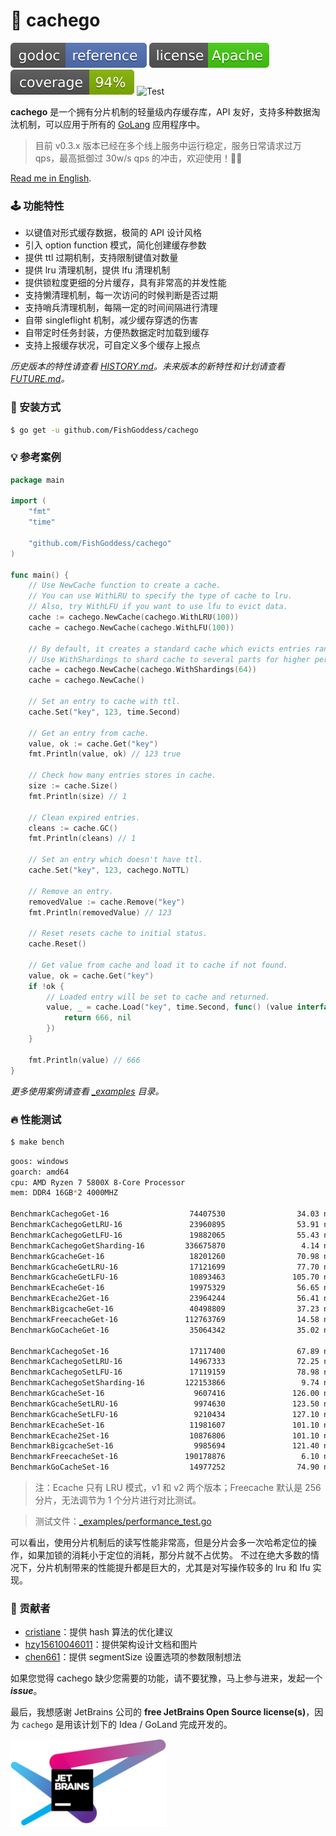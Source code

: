 # 🍰 cachego

[![Go Doc](_icons/godoc.svg)](https://pkg.go.dev/github.com/FishGoddess/cachego)
[![License](_icons/license.svg)](https://www.apache.org/licenses/LICENSE-2.0.html)
[![License](_icons/coverage.svg)](_icons/coverage.svg)
![Test](https://github.com/FishGoddess/cachego/actions/workflows/test.yml/badge.svg)

**cachego** 是一个拥有分片机制的轻量级内存缓存库，API 友好，支持多种数据淘汰机制，可以应用于所有的 [GoLang](https://golang.org) 应用程序中。

> 目前 v0.3.x 版本已经在多个线上服务中运行稳定，服务日常请求过万 qps，最高抵御过 30w/s qps 的冲击，欢迎使用！👏🏻

[Read me in English](./README.en.md).

### 🕹 功能特性

* 以键值对形式缓存数据，极简的 API 设计风格
* 引入 option function 模式，简化创建缓存参数
* 提供 ttl 过期机制，支持限制键值对数量
* 提供 lru 清理机制，提供 lfu 清理机制
* 提供锁粒度更细的分片缓存，具有非常高的并发性能
* 支持懒清理机制，每一次访问的时候判断是否过期
* 支持哨兵清理机制，每隔一定的时间间隔进行清理
* 自带 singleflight 机制，减少缓存穿透的伤害
* 自带定时任务封装，方便热数据定时加载到缓存
* 支持上报缓存状况，可自定义多个缓存上报点

_历史版本的特性请查看 [HISTORY.md](./HISTORY.md)。未来版本的新特性和计划请查看 [FUTURE.md](./FUTURE.md)。_

### 🚀 安装方式

```bash
$ go get -u github.com/FishGoddess/cachego
```

### 💡 参考案例

```go
package main

import (
	"fmt"
	"time"

	"github.com/FishGoddess/cachego"
)

func main() {
	// Use NewCache function to create a cache.
	// You can use WithLRU to specify the type of cache to lru.
	// Also, try WithLFU if you want to use lfu to evict data.
	cache := cachego.NewCache(cachego.WithLRU(100))
	cache = cachego.NewCache(cachego.WithLFU(100))

	// By default, it creates a standard cache which evicts entries randomly.
	// Use WithShardings to shard cache to several parts for higher performance.
	cache = cachego.NewCache(cachego.WithShardings(64))
	cache = cachego.NewCache()

	// Set an entry to cache with ttl.
	cache.Set("key", 123, time.Second)

	// Get an entry from cache.
	value, ok := cache.Get("key")
	fmt.Println(value, ok) // 123 true

	// Check how many entries stores in cache.
	size := cache.Size()
	fmt.Println(size) // 1

	// Clean expired entries.
	cleans := cache.GC()
	fmt.Println(cleans) // 1

	// Set an entry which doesn't have ttl.
	cache.Set("key", 123, cachego.NoTTL)

	// Remove an entry.
	removedValue := cache.Remove("key")
	fmt.Println(removedValue) // 123

	// Reset resets cache to initial status.
	cache.Reset()

	// Get value from cache and load it to cache if not found.
	value, ok = cache.Get("key")
	if !ok {
		// Loaded entry will be set to cache and returned.
		value, _ = cache.Load("key", time.Second, func() (value interface{}, err error) {
			return 666, nil
		})
	}

	fmt.Println(value) // 666
}
```

_更多使用案例请查看 [_examples](./_examples) 目录。_

### 🔥 性能测试

```bash
$ make bench
```

```bash
goos: windows
goarch: amd64
cpu: AMD Ryzen 7 5800X 8-Core Processor
mem: DDR4 16GB*2 4000MHZ

BenchmarkCachegoGet-16                  74407530                34.03 ns/op            0 B/op          0 allocs/op
BenchmarkCachegoGetLRU-16               23960895                53.91 ns/op            0 B/op          0 allocs/op
BenchmarkCachegoGetLFU-16               19882065                55.43 ns/op            0 B/op          0 allocs/op
BenchmarkCachegoGetSharding-16         336675870                 4.14 ns/op            0 B/op          0 allocs/op
BenchmarkGcacheGet-16                   18201260                70.98 ns/op           16 B/op          1 allocs/op
BenchmarkGcacheGetLRU-16                17121699                77.70 ns/op           16 B/op          1 allocs/op
BenchmarkGcacheGetLFU-16                10893463               105.70 ns/op           16 B/op          1 allocs/op
BenchmarkEcacheGet-16                   19975329                56.65 ns/op            0 B/op          0 allocs/op
BenchmarkEcache2Get-16                  23964244                56.41 ns/op            0 B/op          0 allocs/op
BenchmarkBigcacheGet-16                 40498809                37.23 ns/op            7 B/op          2 allocs/op
BenchmarkFreecacheGet-16               112763769                14.58 ns/op           27 B/op          2 allocs/op
BenchmarkGoCacheGet-16                  35064342                35.02 ns/op            0 B/op          0 allocs/op

BenchmarkCachegoSet-16                  17117400                67.89 ns/op            16 B/op          1 allocs/op
BenchmarkCachegoSetLRU-16               14967333                72.25 ns/op            16 B/op          1 allocs/op
BenchmarkCachegoSetLFU-16               17119159                78.98 ns/op            16 B/op          1 allocs/op
BenchmarkCachegoSetSharding-16         122153866                 9.74 ns/op            16 B/op          1 allocs/op
BenchmarkGcacheSet-16                    9607416               126.00 ns/op            56 B/op          3 allocs/op
BenchmarkGcacheSetLRU-16                 9974630               123.50 ns/op            56 B/op          3 allocs/op
BenchmarkGcacheSetLFU-16                 9210434               127.10 ns/op            56 B/op          3 allocs/op
BenchmarkEcacheSet-16                   11981607               101.10 ns/op            32 B/op          2 allocs/op
BenchmarkEcache2Set-16                  10876806               101.10 ns/op            32 B/op          2 allocs/op
BenchmarkBigcacheSet-16                  9985694               121.40 ns/op            90 B/op          0 allocs/op
BenchmarkFreecacheSet-16               190178876                 6.10 ns/op             0 B/op          0 allocs/op
BenchmarkGoCacheSet-16                  14977252                74.90 ns/op            16 B/op          1 allocs/op
```

> 注：Ecache 只有 LRU 模式，v1 和 v2 两个版本；Freecache 默认是 256 分片，无法调节为 1 个分片进行对比测试。

> 测试文件：[_examples/performance_test.go](./_examples/performance_test.go)

可以看出，使用分片机制后的读写性能非常高，但是分片会多一次哈希定位的操作，如果加锁的消耗小于定位的消耗，那分片就不占优势。
不过在绝大多数的情况下，分片机制带来的性能提升都是巨大的，尤其是对写操作较多的 lru 和 lfu 实现。

### 👥 贡献者

* [cristiane](https://gitee.com/cristiane)：提供 hash 算法的优化建议
* [hzy15610046011](https://gitee.com/hzy15610046011)：提供架构设计文档和图片
* [chen661](https://gitee.com/chen661)：提供 segmentSize 设置选项的参数限制想法

如果您觉得 cachego 缺少您需要的功能，请不要犹豫，马上参与进来，发起一个 _**issue**_。

最后，我想感谢 JetBrains 公司的 **free JetBrains Open Source license(s)**，因为 `cachego` 是用该计划下的 Idea / GoLand 完成开发的。

<a href="https://www.jetbrains.com/?from=cachego" target="_blank"><img src="./_icons/jetbrains.png" width="250"/></a>

